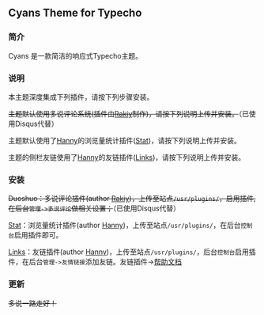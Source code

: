 ## Cyans Theme for Typecho

### 简介

Cyans 是一款简洁的响应式Typecho主题。

### 说明

本主题深度集成下列插件，请按下列步骤安装。

~~主题默认使用多说评论系统(插件由[Rakiy][1]制作)，请按下列说明上传并安装。~~（已使用Disqus代替）

主题默认使用了[Hanny][2]的浏览量统计插件([Stat][4])，请按下列说明上传并安装。

主题的侧栏友链使用了[Hanny][2]的友链插件([Links][4])，请按下列说明上传并安装。

### 安装

~~Duoshuo：多说评论插件(author [Rakiy][1])，上传至站点`/usr/plugins/`，启用插件,在后台`管理->多说评论`做相关设置；~~（已使用Disqus代替）

[Stat][4]：浏览量统计插件(author [Hanny][2])，上传至站点`/usr/plugins/`，在后台`控制台`启用插件即可。

[Links][4]：友链插件(author [Hanny][2])，上传至站点`/usr/plugins/`，后台`控制台`启用插件，在后台`管理->友情链接`添加友链。友链插件->[帮助文档][3]

### 更新

~~多说一路走好！~~

[1]: http://ysido.com/
[2]: http://www.imhan.com
[3]: http://www.imhan.com/archives/typecho-links/
[4]: http://www.imhan.com/typecho/
